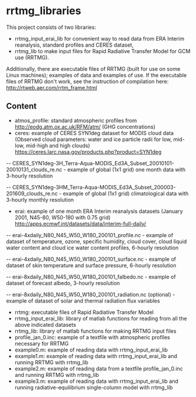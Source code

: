 # rrtmg_libraries
This project consists of two libraries:
- rrtmg_input_erai_lib for convenient way to read data from ERA Interim reanalysis, standard profiles and CERES dataset,
- rrtmg_lib to make input files for Rapid Radiative Transfer Model for GCM use (RRTMG).

Additionally, there are executable files of RRTMG (built for use on some Linux machines); examples of data and examples of use.
If the executable files of RRTMG don't work, see the instruction of compilation here:
http://rtweb.aer.com/rrtm_frame.html

Content
---------------
- atmos_profile: standard atmospheric profiles from http://eodg.atm.ox.ac.uk/RFM/atm/ (GHG concentrations)
- ceres: example of CERES SYN1deg dataset for MODIS cloud data (Observed cloud parameters: water and ice particle radii for low, mid-low, mid-high and high clouds)
https://ceres.larc.nasa.gov/products.php?product=SYN1deg

-- CERES_SYN1deg-3H_Terra-Aqua-MODIS_Ed3A_Subset_20010101-20010131_clouds_re.nc - example of global (1x1 grid) one month data with 3-hourly resolution

-- CERES_SYN1deg-3HM_Terra-Aqua-MODIS_Ed3A_Subset_200003-201609_clouds_re.nc - example of global (1x1 grid) climatological data with 3-hourly monthly resolution

- erai: example of one month ERA Interim reanalysis datasets (January 2001, N45-80, W50-180 with 0.75 grid)
http://apps.ecmwf.int/datasets/data/interim-full-daily/

-- erai-4xdaily_N80_N45_W50_W180_200101_profile.nc - example of dataset of temperature, ozone, specific humidity, cloud cover, cloud liquid water content and cloud ice water content profiles, 6-hourly resolution

-- erai-4xdaily_N80_N45_W50_W180_200101_surface.nc - example of dataset of skin temperature and surface pressure, 6-hourly resolution

-- erai-8xdaily_N80_N45_W50_W180_200101_falbedo.nc - example of dataset of forecast albedo, 3-hourly resolution

-- erai-8xdaily_N80_N45_W50_W180_200101_radiation.nc (optional) - example of dataset of solar and thermal radiation flux variables

- rrtmg: executable files of Rapid Radiative Transfer Model
- rrtmg_input_erai_lib: library of matlab functions for reading from all the above indicated datasets
- rrtmg_lib: library of matlab functions for making RRTMG input files
- profile_jan_0.inc: example of a textfile with atmospheric profiles necessary for RRTMG 
- example0.m: example of reading data with rrtmg_input_erai_lib
- example1.m: example of reading data with rrtmg_input_erai_lib and running RRTMG with rrtmg_lib
- example2.m: example of reading data from a textfile profile_jan_0.inc and running RRTMG with rrtmg_lib
- example3.m: example of reading data with rrtmg_input_erai_lib and running radiative-equilibrium single-column model with rrtmg_lib
